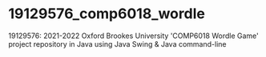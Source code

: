 # 19129576_comp6018_wordle
19129576: 2021-2022 Oxford Brookes University 'COMP6018 Wordle Game' project repository in Java using Java Swing &amp; Java command-line
